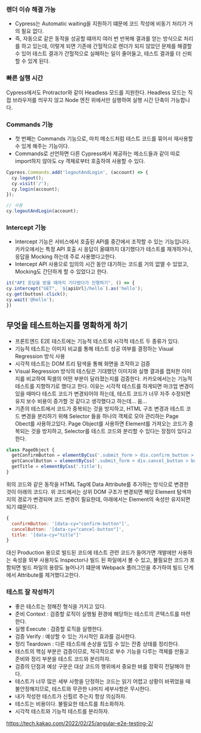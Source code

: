 
### 렌더 이슈 해결 가능
- Cypress는 Automatic waiting을 지원하기 떄문에 코드 작성에 비동기 처리가 거의 필요 없다.
- 즉, 자동으로 같은 동작을 성공할 떄까지 여러 번 반복해 결과를 얻는 방식으로 처리를 하고 있는데, 이렇게 되면 기존에 간헐적으로 렌더가 되지 않았던 문제를 해결할 수 있어 테스트 결과가 간헐적으로 실패하는 일이 줄어들고, 테스트 결과를 더 신뢰할 수 있게 된다.

### 빠른 실행 시간
Cypress에서도 Protractor와 같이 Headless 모드를 지원한다. Headless 모드는 직접 브라우저를 띄우지 않고 Node 엔진 위에서만 실행하여 실행 시간 단축이 가능합니다.

### Commands 기능
- 첫 번째는 Commands 기능으로, 마치 메소드처럼 테스트 코드를 묶어서 재사용할 수 있게 해주는 기능이다.
- Commands로 선언하면 다른 Cypress에서 제공하는 메소드들과 같이 따로 import하지 않아도 cy 객체로부터 호출하여 사용할 수 있다.

```javascript
Cypress.Commands.add('logoutAndLogin', (account) => {
  cy.logout();
  cy.visit('/');
  cy.login(account);
});

// 사용
cy.logoutAndLogin(account);
```

### Intercept 기능
- Intercept 기능은 서비스에서 호출된 API를 중간에서 조작할 수 있는 기능입니다. 카카오에서는 특정 API 호출 시 응답이 올떄까지 대기했다가 테스트를 재개하거나, 응답을 Mocking 하는데 주로 사용했다고한다.
- Intercept API 사용으로 임의의 시간 동안 대기하는 코드를 거의 없앨 수 있었고, Mocking도 간단하게 할 수 있었다고 한다.

```ts
it("API 응답을 받을 때까지 기다렸다가 진행하기", () => {
cy.intercept("GET", `${apiUrl}/hello`).as('hello');
cy.get(button).click();
cy.wait('@hello');
})
```

## 무엇을 테스트하는지를 명확하게 하기
- 프론트엔드 E2E 테스트에는 기능적 테스트와 시각적 테스트 두 종류가 있다.
- 기능적 테스트는 이미지 비교를 통해 테스트 성공 여부를 결정하는 Visual Regression 방식 사용
- 시각적 테스트는 DOM 트리 탐색을 통해 화면을 조작하고 검증
- Visual Regression 방식의 테스팅은 기대했던 이미지와 실행 결과를 캡처한 이미지를 비교하여 픽셀의 어떤 부분이 달라졌는지를 검증한다. 카카오에서는는 기능적 테스트를 지향하기로 했다고 한다. 이유는 시각적 테스트를 하게되면 마크업 변경이 있을 때마다 테스트 코드가 변경되어야 하는데, 테스트 코드가 너무 자주 수정되면 유지 보수 비용이 증가할 것 같다고 생각했다고 하는데... 음...
- 기존의 테스트에서 코드가 중복되는 것을 방지하고, HTML 구조 변경과 테스트 코드 변경을 분리하기 위해 Selector 들을 하나의 객체로 모아 관리하는 Page Obect를 사용하고있다. Page Object를 사용하면 Element를 가져오는 코드가 중복되는 것을 방지하고, Selector를 테스트 코드와 분리할 수 있다는 장점이 있다고 한다.

```javascript
class PageObject {
  getConfirmButton = elementByCss('.submit_form > div.confirm_button > button');
  getCancelButton = elementByCss('.submit_form > div.cancel_button > button');
  getTitle = elementByCss('.title');
}
```
위의 코드와 같은 동작을 HTML Tag에 Data Attribute를 추가하는 방식으로 변경한 것이 아래의 코드다. 위 코드에서는 상위 DOM 구조가 변경되면 해당 Element 탐색까지의 경로가 변경되며 코드 변경이 필요한데, 아래에서는 Element의 속성만 유지되면 되기 떄문이다.
```javascript
{
  confirmButton: '[data-cy="confirm-button"]',
  cancelButton: '[data-cy="cancel-button"]',
  title: '[data-cy="title"]'
}
```
대신 Production 용으로 빌드된 코드에 테스트 관련 코드가 들어가면 개발에만 사용하는 속성을 외부 사용자도 Inspector나 빌드 된 파일에서 볼 수 있고, 불필요한 코드가 포함되면 빌드 파일의 용량도 늘어나기 떄문에 Webpack 플러그인을 추가하여 빌드 단계에서 Attribute를 제거했다고한다.

### 테스트 잘 작성하기
- 좋은 테스트는 정해진 형식을 가지고 있다.
- 준비 Context : 검증할 로직이 실행될 환경에 해당하는 테스트의 콘텍스트를 마련한다.
- 실행 Execute : 검증할 로직을 실행한다.
- 검증 Verify : 예상할 수 있는 가시적인 효과를 검사한다.
- 정리 Teardown : 다른 테스트에 손상을 입힐 수 있는 잔종 상태를 정리한다.
- 테스트의 핵심 부분은 검증이므로, 적극적으로 부수 기능을 다루는 객체를 만들고 준비와 정리 부분을 테스트 코드와 분리하자.
- 검증의 단점과 예상 구문은 대상 코드의 행위에서 중요한 바를 정확히 전달해야 한다.
- 테스트가 너무 많은 세부 사항을 단정하는 코드는 읽기 어렵고 상황이 바뀌었을 때 불안정해지므로, 테스트와 무관한 나머지 세부사항은 무시한다.
- 내가 작성한 테스트가 신뢸르 주는지 항상 의심하자.
- 테스트는 비용이다. 불필요한 테스트를 최소화하자.
- 시각적 테스트와 기능적 테스트를 분리하자.

https://tech.kakao.com/2022/02/25/angular-e2e-testing-2/